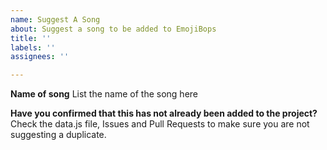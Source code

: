 ```yaml
---
name: Suggest A Song
about: Suggest a song to be added to EmojiBops
title: ''
labels: ''
assignees: ''

---
```


**Name of song**
List the name of the song here

**Have you confirmed that this has not already been added to the project?**
Check the data.js file, Issues and Pull Requests to make sure you are not suggesting a duplicate.
